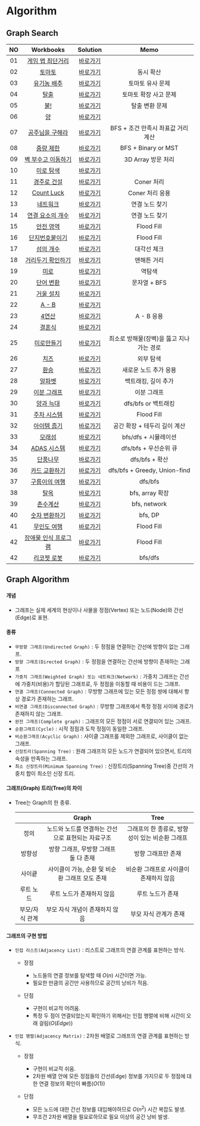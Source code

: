 # Algorithm 


## Graph Search
|<center>NO|                                                                                                                                           <center>Workbooks                                                                                                                                           |          <center>Solution          |         <center>Memo         |
|:---:|:-----------------------------------------------------------------------------------------------------------------------------------------------------------------------------------------------------------------------------------------------------------------------------------------------------:|:----------------------------------:|:----------------------------:|
|01|                                                                                                                 [게임 맵 최단거리](https://programmers.co.kr/learn/courses/30/lessons/1844)                                                                                                                  |  [바로가기](./Solution/게임%20맵%20최단거리)  |                              |
|02|                                                                                                                              [토마토](https://www.acmicpc.net/problem/7576)                                                                                                                              |       [바로가기](./Solution/토마토)       |            동시 확산             |
|03|                                                                                                                            [유기농 배추](https://www.acmicpc.net/problem/1012)                                                                                                                             |    [바로가기](./Solution/유기농%20배추)     |          토마토 유사 문제           |
|04|                                                                                                                              [탈출](https://www.acmicpc.net/problem/3055)                                                                                                                               |       [바로가기](./Solution/탈출)        |         토마토 확장 사고 문제         |
|05|                                                                                                                              [불!](https://www.acmicpc.net/problem/4179)                                                                                                                               |       [바로가기](./Solution/불!)        |           탈출 변환 문제           | 
|06|                                                                                                                               [양](https://www.acmicpc.net/problem/3184)                                                                                                                               |        [바로가기](./Solution/양)        ||
|07|                                                                                                                           [공주님을 구해라](https://www.acmicpc.net/problem/17836)                                                                                                                           |   [바로가기](./Solution/공주님을%20구해라)    |    BFS + 조건 만족시 좌표값 거리 계산    |
|08|                                                                                                                             [중량 제한](https://www.acmicpc.net/problem/1939)                                                                                                                             |     [바로가기](./Solution/중량%20제한)     |     BFS + Binary or MST      |
|09|                                                                                                                          [벽 부수고 이동하기](https://www.acmicpc.net/problem/2206)                                                                                                                           | [바로가기](./Solution/벽%20부수고%20이동하기)  |        3D Array 방문 처리        |
|10|                                                                                                                             [미로 탐색](https://www.acmicpc.net/problem/2178)                                                                                                                             |     [바로가기](./Solution/미로%20탐색)     ||
|11|                                                                                                                  [경주로 건설](https://programmers.co.kr/learn/courses/30/lessons/67259)                                                                                                                   |    [바로가기](./Solution/경주로%20건설)     |           Coner 처리           |
|12|                                                                                                                [Count Luck](https://www.hackerrank.com/challenges/count-luck/problem)                                                                                                                 |  [바로가기](./Solution/Count%20Luck)   |         Coner 처리 응용          |
|13|                                                                                                                   [네트워크](https://programmers.co.kr/learn/courses/30/lessons/43162)                                                                                                                    |      [바로가기](./Solution/네트워크)       |           연결 노드 찾기           |
|14|                                                                                                                          [연결 요소의 개수](https://www.acmicpc.net/problem/11724)                                                                                                                           |  [바로가기](./Solution/연결%20요소의%20개수)  |           연결 노드 찾기           |
|15|                                                                                                                             [안전 영역](https://www.acmicpc.net/problem/2468)                                                                                                                             |     [바로가기](./Solution/안전%20영역)     |          Flood Fill          |
|16|                                                                                                                            [단지번호붙이기](https://www.acmicpc.net/problem/2667)                                                                                                                            |     [바로가기](./Solution/단지번호붙이기)     |          Flood Fill          |
|17|                                                                                                                             [섬의 개수](https://www.acmicpc.net/problem/4963)                                                                                                                             |     [바로가기](./Solution/섬의%20개수)     |            대각선 체크            |
|18|                                                                                                             [거리두기 확인하기](https://school.programmers.co.kr/learn/courses/30/lessons/81302)                                                                                                              |   [바로가기](./Solution/거리두기%20확인하기)   |            맨해튼 거리            |
|19|                                                                                                                              [미로](https://www.acmicpc.net/problem/24463)                                                                                                                              |       [바로가기](./Solution/미로)        |             역탐색              |
|20|                                                                                                               [단어 변환](https://school.programmers.co.kr/learn/courses/30/lessons/43163)                                                                                                                |     [바로가기](./Solution/단어%20변환)     |          문자열 + BFS           |
|21|                                                                                                                             [거울 설치](https://www.acmicpc.net/problem/2151)                                                                                                                             |     [바로가기](./Solution/거울%20설치)     ||
|22|                                                                                                                            [A - B](https://www.acmicpc.net/problem/16953)                                                                                                                             |    [바로가기](./Solution/A%20-%20B)    ||
|23|                                                                                                                             [4연산](https://www.acmicpc.net/problem/14395)                                                                                                                              |       [바로가기](./Solution/4연산)       |           A - B 응용           |
|24|                                                                                                                              [결혼식](https://www.acmicpc.net/problem/5567)                                                                                                                              |       [바로가기](./Solution/결혼식)       ||
|25|                                                                                                                             [미로만들기](https://www.acmicpc.net/problem/2665)                                                                                                                             |      [바로가기](./Solution/미로만들기)      |   최소로 방해물(장벽)을 뚫고 지나가는 경로    |
|26|                                                                                                                              [치즈](https://www.acmicpc.net/problem/2638)                                                                                                                               |       [바로가기](./Solution/치즈)        |            외부 탐색             |
|27|                                                                                                                              [환승](https://www.acmicpc.net/problem/5214)                                                                                                                               |       [바로가기](./Solution/환승)        |         새로운 노드 추가 응용         |
|28|                                                                                                                              [알파벳](https://www.acmicpc.net/problem/1987)                                                                                                                              |       [바로가기](./Solution/알파벳)       |         백트래킹, 길이 추가          |
|29|                                                                                                                            [이분 그래프](https://www.acmicpc.net/problem/1707)                                                                                                                             |    [바로가기](./Solution/이분%20그래프)     |            이분 그래프            |
|30|                                                                                                               [양과 늑대](https://school.programmers.co.kr/learn/courses/30/lessons/92343)                                                                                                                |     [바로가기](./Solution/양과%20늑대)     |       dfs/bfs or 백트래킹        |
|31|                                                                  [주차 시스템](https://level.goorm.io/exam/152115/%ED%98%84%EB%8C%80%EB%AA%A8%EB%B9%84%EC%8A%A4-%EC%98%88%EC%84%A0-%EC%A3%BC%EC%B0%A8%EC%8B%9C%EC%8A%A4%ED%85%9C/quiz/1)                                                                   |    [바로가기](./Solution/주차%20시스템)     |          Flood Fill          |
|32|                                                                                                               [아이템 줍기](https://school.programmers.co.kr/learn/courses/30/lessons/87694)                                                                                                               |    [바로가기](./Solution/아이템%20줍기)     |      공간 확장 + 테두리 길이 계산       |
|33|                 [모래섬](https://edu.goorm.io/learn/lecture/33428/%EC%95%8C%EA%B3%A0%EB%A6%AC%EC%A6%98-%EB%A8%BC%EB%8D%B0%EC%9D%B4-%EC%B1%8C%EB%A6%B0%EC%A7%80-%ED%95%B4%EC%84%A4/lesson/1681205/5%EC%A3%BC%EC%B0%A8-%EB%B3%B5%EC%8A%B5%EB%AC%B8%EC%A0%9C-2-%EB%AA%A8%EB%9E%98%EC%84%AC)                 |       [바로가기](./Solution/모래섬)       |       bfs/dfs + 시뮬레이션        |
|34|                                                                        [ADAS 시스템](https://level.goorm.io/exam/152116/%ED%98%84%EB%8C%80%EB%AA%A8%EB%B9%84%EC%8A%A4-%EC%98%88%EC%84%A0-adas-%EC%8B%9C%EC%8A%A4%ED%85%9C/quiz/1)                                                                        |   [바로가기](./Solution/ADAS%20시스템)    |       dfs/bfs + 우선순위 큐       |
|35|            [단풍나무](https://edu.goorm.io/learn/lecture/33428/%EC%95%8C%EA%B3%A0%EB%A6%AC%EC%A6%98-%EB%A8%BC%EB%8D%B0%EC%9D%B4-%EC%B1%8C%EB%A6%B0%EC%A7%80-%ED%95%B4%EC%84%A4/lesson/1679179/4%EC%A3%BC%EC%B0%A8-%EB%B3%B5%EC%8A%B5%EB%AC%B8%EC%A0%9C-2-%EB%8B%A8%ED%92%8D%EB%82%98%EB%AC%B4)            |      [바로가기](./Solution/단풍나무)       |         dfs/bfs + 확산         |
|36| [카드 교환하기](https://edu.goorm.io/learn/lecture/33428/%EC%95%8C%EA%B3%A0%EB%A6%AC%EC%A6%98-%EB%A8%BC%EB%8D%B0%EC%9D%B4-%EC%B1%8C%EB%A6%B0%EC%A7%80-%ED%95%B4%EC%84%A4/lesson/1664807/%EC%98%88%EC%8B%9C-%EB%B3%B5%EC%8A%B5%EB%AC%B8%EC%A0%9C-2-%EC%B9%B4%EB%93%9C-%EA%B5%90%ED%99%98%ED%95%98%EA%B8%B0)  |    [바로가기](./Solution/카드%20교환하기)    | dfs/bfs + Greedy, Union-find |
|37| [구름이의 여행](https://edu.goorm.io/learn/lecture/33428/%EC%95%8C%EA%B3%A0%EB%A6%AC%EC%A6%98-%EB%A8%BC%EB%8D%B0%EC%9D%B4-%EC%B1%8C%EB%A6%B0%EC%A7%80-%ED%95%B4%EC%84%A4/lesson/1672666/3%EC%A3%BC%EC%B0%A8-%EB%B3%B5%EC%8A%B5%EB%AC%B8%EC%A0%9C-3-%EA%B5%AC%EB%A6%84%EC%9D%B4%EC%9D%98-%EC%97%AC%ED%96%89) |    [바로가기](./Solution/구름이의%20여행)    |           dfs/bfs            |
|38|                                                                                                                              [탈옥](https://www.acmicpc.net/problem/9376)                                                                                                                               |       [바로가기](./Solution/탈옥)        |        bfs, array 확장         |    
|39|                                                                                                                             [촌수계산](https://www.acmicpc.net/problem/2644)                                                                                                                              |      [바로가기](./Solution/촌수계산)       |         bfs, network         |  
|40|                                                                                                              [숫자 변환하기](https://school.programmers.co.kr/learn/courses/30/lessons/154538)                                                                                                              |    [바로가기](./Solution/숫자%20변환하기)    |           bfs, DP            |     
|41|                                                                                                              [무인도 여행](https://school.programmers.co.kr/learn/courses/30/lessons/154540)                                                                                                               |    [바로가기](./Solution/무인도%20여행)     |          Flood Fill          |     
|42|                                                                                                        [장애물 인식 프로그램](https://softeer.ai/practice/info.do?idx=1&eid=409&sw_prbl_sbms_sn=138639)                                                                                                        | [바로가기](./Solution/장애물%20인식%20프로그램) |          Flood Fill          |     
|42|                                                                                                          [리코쳇 로봇](https://school.programmers.co.kr/learn/courses/30/lessons/169199)                                                                                                           |    [바로가기](./Solution/리코쳇%20로봇)     |           bfs/dfs            |     
 
 


## Graph Algorithm
#### 개념
- 그래프는 실제 세계의 현상이나 사물을 정점(Vertex) 또는 노드(Node)와 간선(Edge)로 표현.


#### 종류
- `무방향 그래프(Undirected Graph)` : 두 정점을 연결하는 간선에 방향이 없는 그래프.
- `방향 그래프(Directed Graph)` : 두 정점을 연결하는 간선에 방향이 존재하는 그래프
- `가중치 그래프(Weighted Graph) 또는 네트워크(Network)` : 가중치 그래프는 간선에 가중치(비용)가 할당된 그래프로, 두 정점을 이동할 때 비용이 드는 그래프.
- `연결 그래프(Connected Graph)` : 무방향 그래프에 있는 모든 정점 쌍에 대해서 항상 경로가 존재하는 그래프.
- `비연결 그래프(Disconnected Graph)` : 무방향 그래프에서 특정 정점 사이에 경로가 존재하지 않는 그래프.
- `완전 그래프(Complete graph)` : 그래프의 모든 정점이 서로 연결되어 있는 그래프.
- `순환그래프(Cycle)` : 시작 정점과 도착 정점이 동일한 그래프.
- `비순환그래프(Acyclic Graph)` : 사이클 그래프를 제외한 그래프로, 사이클이 없는 그래프.
- `신장트리(Spanning Tree)` : 원래 그래프의 모든 노드가 연결되어 있으면서, 트리의 속성을 만족하는 그래프.
- `최소 신장트리(Minimum Spanning Tree)` : 신장트리(Spanning Tree)중 간선의 가중치 합이 최소인 신장 트리.


#### 그래프(Graph) 트리(Tree)의 차이
- Tree는 Graph의 한 종류.

    ||<center>Graph|<center>Tree|
    |:---:|:---:|:---:|
    |정의|노드와 노드를 연결하는 간선으로 표현되는 자료구조|그래프의 한 종류로, 방향성이 있는 비순환 그래프|
    |방향성|방향 그래프, 무방향 그래프 둘 다 존재|방향 그래프만 존재|
    |사이킅|사이클이 가능, 순환 및 비순환 그래프 모도 존재|비순환 그래프로 사이클이 존재하지 않음|
    |루트 노드|루트 노드가 존재하지 않음|루트 노드가 존재|
    |부모/자식 관계|부모 자식 개념이 존재하지 않음|부모 자식 관계가 존재 |


#### 그래프의 구현 방법
- `인접 리스트(Adjacency List)` : 리스트로 그래프의 연결 관계를 표현하는 방식. 
    - 장점
        - 노드들의 연결 정보를 탐색할 때 $O(n)$ 시간이면 가능.
        - 필요한 만큼의 공간만 사용하므로 공간의 낭비가 적음.
    
    - 단점
        - 구현이 비교적 어려움.
        - 특정 두 점이 연결되었는지 확인하기 위해서는 인접 행렬에 비해 시간이 오래 걸림($O(Edge)$)

- `인접 행렬(Adjacency Matrix)` : 2차원 배열로 그래프의 연결 관계를 표현하는 방식.
    - 장점
        - 구현이 비교적 쉬움.
        - 2차원 배열 안에 모든 정점들의 간선(Edge) 정보를 가지므로 두 정점에 대한 연결 정보의 확인이 빠름($O(1)$)
    
    - 단점
        - 모든 노드에 대한 간선 정보를 대입해야하므로  $O(n^2)$ 시간 복잡도 발생.
        - 무조건 2차원 배열을 필요로하므로 필요 이상의 공간 낭비 발생.
